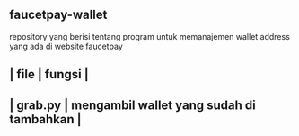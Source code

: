 ## faucetpay-wallet

repository yang berisi tentang program untuk memanajemen wallet address yang ada di website faucetpay

|       file      |       fungsi      |
----------------------------------------
|       grab.py     |   mengambil wallet yang sudah di tambahkan    |
----------------------------------------
